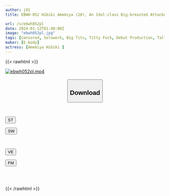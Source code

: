 ```yaml
---
author: j91
title: EBWH-052 Hibiki Amemiya (20), An Idol-class Big-breasted Attacker Who Created A Buzz In The Local Women's Volleyball League, Makes Her AV Debut

url: /v/ebwh052pl
date: 2024-01-12T01:40:00Z
image: "ebwh052pl.jpg"
tags: [Censored, Solowork, Big Tits, Titty Fuck, Debut Production, Tall, Huge Butt	]
maker: [E-body]
actress: [Amemiya Hibiki ]
---
```



{{< rawhtml >}}

<div class="video" data-videoid="4dmo9qwpM9FKePV">
    <a href="javascript:;">
        <img src="/v/ebwh052pl/ebwh052pl.jpg" width="WIDTH" height="HEIGHT" alt="ebwh052pl.mp4" loading="lazy">
    </a>
</div>

<script type="text/javascript" src="https://j91.asia/asset/on-demand-st.js"></script>

<br>
  <link rel="stylesheet" href="https://j91.asia/asset/bs5.css">
  
  <center>
  <button class="btn btn-primary" type="button" data-bs-toggle="collapse" data-bs-target=".multi-collapse" aria-expanded="false" aria-controls="multiCollapseExample1 multiCollapseExample2"><h2>Download</h2></button></center>
</p>
<div class="row">
  <div class="col">
    <div class="collapse multi-collapse" id="multiCollapseExample1">
      <div class="card card-body">
	      	      <br>
<div class="buttons">  
<p><a href="https://streamtape.to/v/4dmo9qwpM9FKePV" target="_blank"><button class="btn-hover color-3"><i class="fa fa-download"></i> ST</button></a></p>
<p><a href="https://flaswish.com/b647g0femg8p" target="_blank"><button class="btn-hover color-2"><i class="fa fa-download"></i> SW</button></a></p></div>
    </div>
  </div>
</div>
  <div class="col">
    <div class="collapse multi-collapse" id="multiCollapseExample2">
      <div class="card card-body">
	      <br>
<div class="buttons">
<p><a href="javascript:;" target="_blank"><button class="btn-hover color-9"><i class="fa fa-download"></i> VE</button></a></p>
<p><a href="javascript:;" target="_blank"><button class="btn-hover color-8"><i class="fa fa-download"></i> FM</button></a></p></div>
<br><br>
      </div>
    </div>
  </div>
</div>

{{< /rawhtml >}}